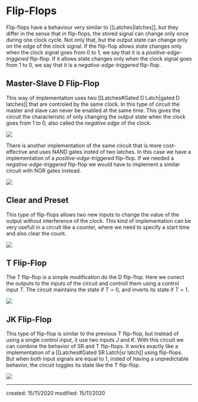 # Flip-Flops
Flip-flops have a behaviour very similar to [[Latches|latches]], but they differ in the sense that in flip-flops, the stored signal can change only once during one clock cycle. Not only that, but the output state can change only on the *edge* of the clock signal. 
If the flip-flop allows state changes only when the clock signal goes from $0$ to $1$, we say that it is a *positive-edge-triggered* flip-flop. If it allows state changes only when the clock signal goes from $1$ to $0$, we say that it is a *negative-edge-triggered* flip-flop.

## Master-Slave D Flip-Flop
This way of implementation uses two [[Latches#Gated D Latch|gated D latches]] that are controled by the same clock. In this type of circuit the master and slave can never be enabled at the same time. This gives the circuit the characteristic of only changing the output state when the clock goes from $1$ to $0$, also called the *negative edge* of the clock.

![](masterslaveDflip-flop.png)


There is another implementation of the same circuit that is more cost-effective and uses NAND gates insted of two latches. In this case we have a implementation of a *positive-edge-triggered* flip-flop. If we needed a *negative-edge-triggered* flip-flop we would have to implement a similar circuit with NOR gates instead.

![](masterslaveDflip-flopanotherimplementation.png)


## Clear and Preset
This type of flip-flops allows two new inputs to change the value of the output without interference of the clock. This kind of implementation can be very usefull in a circuit like a counter, where we need to specify a start time and also clear the count.

![](clearandpresetflip-flops.png)


## T Flip-Flop
The T flip-flop is a simple modification do the D flip-flop. Here we conect the outputs to the inputs of the circuit and controll them using a control input $T$. The circuit maintains the state if $T=0$, and inverts its state if $T=1$.

![](Tflip-flops.png)

## JK Flip-Flop
This type of flip-flop is similar to the previous T flip-flop, but instead of using a single control input, it use two inputs $J$ and $K$. With this circuit we can combine the behavior of SR and T flip-flops. It works exactly like a implementation of a [[Latches#Gated SR Latch|sr latch]] using flip-flops. But when both input signals are equal to $1$, insted of having a unpredictable behavior, the circuit toggles its state like the T flip-flop.

![](JKflip-flops.png)

---

created: 15/11/2020
modified: 15/11/2020
